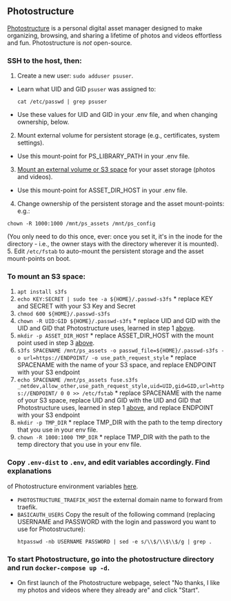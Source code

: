 ## Photostructure

[Photostructure](https://photostructure.com/server/photostructure-for-servers/)
is a personal digital asset manager designed to make organizing, browsing,
and sharing a lifetime of photos and videos effortless and fun.
Photostructure is *not* open-source.

### SSH to the host, then:
1. Create a new user: `sudo adduser psuser`.
  * Learn what UID and GID `psuser` was assigned to:
    ```
    cat /etc/passwd | grep psuser
    ```
  * Use these values for UID and GID in your .env file, and when changing ownership, below.
2. Mount external volume for persistent storage (e.g., certificates, system settings).
  * Use this mount-point for PS_LIBRARY_PATH in your .env file. 
3. [Mount an external volume or S3 space](#to-mount-an-s3-space) for your asset storage (photos and videos).
  * Use this mount-point for ASSET_DIR_HOST in your .env file. 
4. Change ownership of the persistent storage and the asset mount-points:
  e.g.:
  ```
  chown -R 1000:1000 /mnt/ps_assets /mnt/ps_config
  ```
  (You only need to do this once, ever: once you set it, it's in the inode for the directory -
  i.e., the owner stays with the directory wherever it is mounted).
5. Edit `/etc/fstab` to auto-mount the persistent storage and the asset mount-points on boot.

### To mount an S3 space:
  1. `apt install s3fs`
  2. `echo KEY:SECRET | sudo tee -a ${HOME}/.passwd-s3fs`
    * replace KEY and SECRET with your S3 Key and Secret
  3. `chmod 600 ${HOME}/.passwd-s3fs`
  4. `chown -R UID:GID ${HOME}/.passwd-s3fs`
    * replace UID and GID with the UID and GID that Photostructure uses, learned in step 1 [above](#ssh-to-the-host-then).
  5. `mkdir -p ASSET_DIR_HOST`
    * replace ASSET_DIR_HOST with the mount point used in step 3 [above](#ssh-to-the-host-then).
  6. `s3fs SPACENAME /mnt/ps_assets -o passwd_file=${HOME}/.passwd-s3fs -o url=https://ENDPOINT/ -o use_path_request_style`
    * replace SPACENAME with the name of your S3 space, and replace ENDPOINT with your S3 endpoint
  7. `echo SPACENAME /mnt/ps_assets fuse.s3fs _netdev,allow_other,use_path_request_style,uid=UID,gid=GID,url=https://ENDPOINT/ 0 0 >> /etc/fstab`
    * replace SPACENAME with the name of your S3 space, replace UID and GID with the UID and GID that Photostructure uses, learned in step 1 [above](#ssh-to-the-host-then), and replace ENDPOINT with your S3 endpoint
  8. `mkdir -p TMP_DIR`
    * replace TMP_DIR with the path to the temp directory that you use in your env file.
  9. `chown -R 1000:1000 TMP_DIR`
    * replace TMP_DIR with the path to the temp directory that you use in your env file.

### Copy `.env-dist` to `.env`, and edit variables accordingly. Find explanations
of Photostructure environment variables [here](https://github.com/photostructure/photostructure-for-servers/blob/main/defaults.env).

 * `PHOTOSTRUCTURE_TRAEFIK_HOST` the external domain name to forward from traefik.
 * `BASICAUTH_USERS` Copy the result of the following command (replacing USERNAME and PASSWORD with the login and
password you want to use for Photostructure):
    ```
    htpasswd -nb USERNAME PASSWORD | sed -e s/\\$/\\$\\$/g | grep .
    ```

### To start Photostructure, go into the photostructure directory and run `docker-compose up -d`. 

* On first launch of the Photostructure webpage, select "No thanks, I like my photos and videos where they already are" and click "Start".